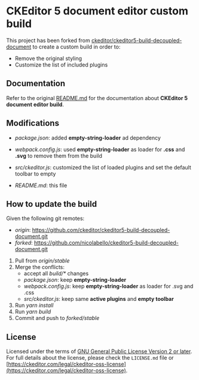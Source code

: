 CKEditor 5 document editor custom build
========================================

This project has been forked from [ckeditor/ckeditor5-build-decoupled-document](https://github.com/ckeditor/ckeditor5-build-decoupled-document) to create a custom build in order to:

* Remove the original styling 
* Customize the list of included plugins

## Documentation

Refer to the original [README.md](https://github.com/ckeditor/ckeditor5-build-decoupled-document/blob/master/README.md) for the documentation about **CKEditor 5 document editor build**.

## Modifications

* _package.json_: added **empty-string-loader** ad dependency

* _webpack.config.js_: used **empty-string-loader** as loader for **.css** and **.svg** to remove them from the build

* _src/ckeditor.js_: customized the list of loaded plugins and set the default toolbar to empty

* _README.md_: this file

## How to update the build

Given the following git remotes:

* _origin_: https://github.com/ckeditor/ckeditor5-build-decoupled-document.git
* _forked_: https://github.com/nicolabello/ckeditor5-build-decoupled-document.git

1. Pull from _origin/stable_ 
2. Merge the conflicts:
	* accept all _build/*_ changes
	* _package.json_: keep **empty-string-loader**
	* _webpack.config.js_: keep **empty-string-loader** as loader for .svg and .css
	* _src/ckeditor.js_: keep same **active plugins** and **empty toolbar** 
3. Run _yarn install_
4. Run _yarn build_
5. Commit and push to _forked/stable_

## License

Licensed under the terms of [GNU General Public License Version 2 or later](http://www.gnu.org/licenses/gpl.html). For full details about the license, please check the `LICENSE.md` file or [https://ckeditor.com/legal/ckeditor-oss-license](https://ckeditor.com/legal/ckeditor-oss-license).
